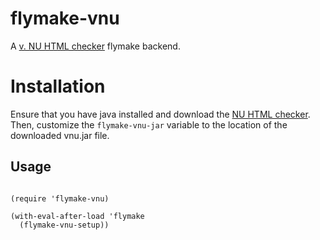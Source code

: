 # flymake-vnu

A [v. NU HTML checker](https://validator.github.io/validator/) flymake backend.

# Installation

Ensure that you have java installed and download the [NU HTML checker](https://github.com/validator/validator/releases/). Then, customize the `flymake-vnu-jar` variable to the location of the downloaded vnu.jar file.

## Usage

``` emacs-lisp

(require 'flymake-vnu)

(with-eval-after-load 'flymake
  (flymake-vnu-setup))

```

